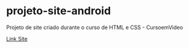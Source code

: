 # projeto-site-android
 Projeto de site criado durante o curso de HTML e CSS - CursoemVideo
 <p><a href="https://danielrdf.github.io/projeto-site-android/">Link Site</a></p>
